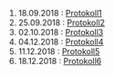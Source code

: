 1. 18.09.2018 : [Protokoll1](https://github.com/HTLMechatronics/m15-la1-sx/blob/vezsam15/protokoll01_g3_vezsam15_18.09.md)
2. 25.09.2018 : [Protokoll2](https://github.com/HTLMechatronics/m15-la1-sx/blob/vezsam15/protokoll02_g3_vezsam15_25.09.md)
3. 02.10.2018 : [Protokoll3](https://github.com/HTLMechatronics/m15-la1-sx/blob/vezsam15/protokoll03_g3_vezsam15_02.10.md)  
4. 04.12.2018 : [Protokoll4](https://github.com/HTLMechatronics/m15-la1-sx/blob/vezsam15/protokoll04_g3_vezsam15_04.12.md)  
5. 11.12.2018 : [Protokoll5](https://github.com/HTLMechatronics/m15-la1-sx/blob/vezsam15/protokoll05_g3_vezsam15_11.12.md)  
6. 18.12.2018 : [Protokoll6](https://github.com/HTLMechatronics/m15-la1-sx/blob/vezsam15/protokoll_g3_vezsam15_18.12.md)





